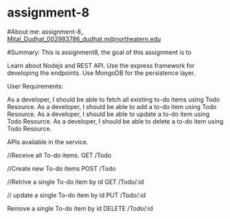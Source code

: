 # assignment-8

#About me:
assignment-8_ Mital_Dudhat_002983786_dudhat.m@northeatern.edu

#Summary:
This is assignment8, the goal of this assignment is to 

Learn about Nodejs and REST API.
Use the express framework for developing the endpoints.
Use MongoDB for the persistence layer.

User Requirements:

As a developer, I should be able to fetch all existing to-do items using Todo Resource.
As a developer, I should be able to add a to-do item using Todo Resource.
As a developer, I should be able to update a to-do item using Todo Resource.
As a developer, I should be able to delete a to-do item using Todo Resource.


APIs available in the service.

//Receive all To-do items.
 GET /Todo

 //Create new To-do items
 POST /Todo

 //Retrive a single To-do item by id
 GET /Todo/:id

 // update a single To-do item by id
 PUT /Todo/:id

 Remove a single To-do item by id
 DELETE /Todo/:id





